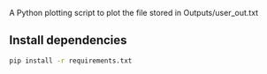A Python plotting script to plot the file stored in Outputs/user_out.txt
## Install dependencies
```bash
pip install -r requirements.txt
```